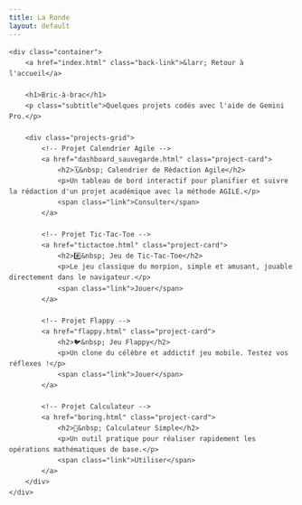 ```yaml
---
title: La Ronde
layout: default
---
```


<!DOCTYPE html>
<html lang="fr">
<head>
    <meta charset="UTF-8">
    <meta name="viewport" content="width=device-width, initial-scale=1.0">
    <title>Bric-à-brac</title>
    <!-- Ce code utilise des styles simples qui devraient bien s'intégrer à votre site. -->
    <style>
        body {
            font-family: -apple-system, BlinkMacSystemFont, "Segoe UI", Roboto, Helvetica, Arial, sans-serif;
            line-height: 1.6;
            color: #333;
            background-color: #fdfdfd;
            margin: 0;
            padding: 2rem;
        }
        .container {
            max-width: 900px;
            margin: 0 auto;
        }
        h1 {
            text-align: center;
            margin-bottom: 1rem; /* Espace réduit pour le sous-titre */
            font-size: 2.5rem;
        }
        .subtitle {
            text-align: center;
            margin-top: 0;
            margin-bottom: 2.5rem;
            color: #777;
            font-size: 0.9rem;
        }
        .projects-grid {
            display: grid;
            grid-template-columns: repeat(auto-fit, minmax(280px, 1fr));
            gap: 1.5rem;
        }
        .project-card {
            border: 1px solid #e0e0e0;
            border-radius: 8px;
            padding: 1.5rem;
            background-color: #ffffff;
            transition: transform 0.2s, box-shadow 0.2s;
            text-decoration: none;
            color: inherit;
            display: flex;
            flex-direction: column;
        }
        .project-card:hover {
            transform: translateY(-5px);
            box-shadow: 0 4px 12px rgba(0,0,0,0.08);
        }
        .project-card h2 {
            margin-top: 0;
            font-size: 1.25rem;
        }
        .project-card p {
            flex-grow: 1;
            color: #666;
            margin-bottom: 1.5rem;
        }
        .project-card .link {
            display: inline-block;
            background-color: #333;
            color: #fff;
            padding: 0.5rem 1rem;
            border-radius: 4px;
            text-decoration: none;
            text-align: center;
            font-weight: bold;
        }
        .back-link {
            display: inline-block;
            margin-bottom: 2rem;
            color: #555;
            text-decoration: none;
        }
    </style>
</head>
<body>

    <div class="container">
        <a href="index.html" class="back-link">&larr; Retour à l'accueil</a>
        
        <h1>Bric-à-brac</h1>
        <p class="subtitle">Quelques projets codés avec l'aide de Gemini Pro.</p>

        <div class="projects-grid">
            <!-- Projet Calendrier Agile -->
            <a href="dashboard_sauvegarde.html" class="project-card">
                <h2>🗓️&nbsp; Calendrier de Rédaction Agile</h2>
                <p>Un tableau de bord interactif pour planifier et suivre la rédaction d'un projet académique avec la méthode AGILE.</p>
                <span class="link">Consulter</span>
            </a>
            
            <!-- Projet Tic-Tac-Toe -->
            <a href="tictactoe.html" class="project-card">
                <h2>#️⃣&nbsp; Jeu de Tic-Tac-Toe</h2>
                <p>Le jeu classique du morpion, simple et amusant, jouable directement dans le navigateur.</p>
                <span class="link">Jouer</span>
            </a>

            <!-- Projet Flappy -->
            <a href="flappy.html" class="project-card">
                <h2>🐦&nbsp; Jeu Flappy</h2>
                <p>Un clone du célèbre et addictif jeu mobile. Testez vos réflexes !</p>
                <span class="link">Jouer</span>
            </a>

            <!-- Projet Calculateur -->
            <a href="boring.html" class="project-card">
                <h2>🧮&nbsp; Calculateur Simple</h2>
                <p>Un outil pratique pour réaliser rapidement les opérations mathématiques de base.</p>
                <span class="link">Utiliser</span>
            </a>
        </div>
    </div>

</body>
</html>


